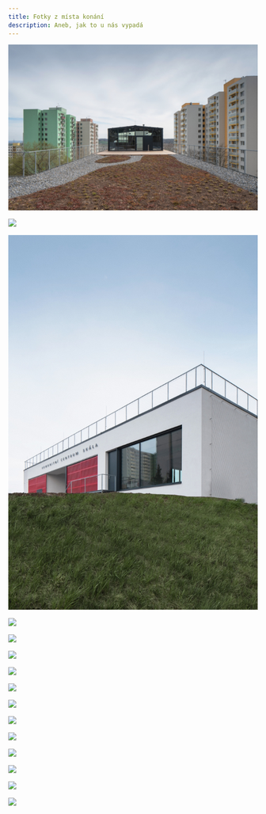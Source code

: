 ```yaml
---
title: Fotky z místa konání
description: Aneb, jak to u nás vypadá
--- 
```


![](../../../../../assets/image.png)

![](../../../../../assets/picture\_7320\_3.jpg-1600x1200-komunitni-centrum-skala-brno-novy-liskovec.jpg)

![](../../../../../assets/picture_7320_4.jpg-1600x1200-komunitni-centrum-skala-brno-novy-liskovec.jpg)

![](../../../../../assets/picture\_7320\_10.jpg-1600x1200-komunitni-centrum-skala-brno-novy-liskovec.jpg)

![](../../../../../assets/picture\_7320\_11.jpg-1600x1200-komunitni-centrum-skala-brno-novy-liskovec.jpg)

![](../../../../../assets/picture\_7320\_12.jpg-1600x1200-komunitni-centrum-skala-brno-novy-liskovec.jpg)

![](../../../../../assets/picture\_7320\_16.jpg-1600x1200-komunitni-centrum-skala-brno-novy-liskovec.jpg)

![](../../../../../assets/picture\_7320\_17.jpg-1600x1200-komunitni-centrum-skala-brno-novy-liskovec.jpg)

![](../../../../../assets/picture\_7320\_18.jpg-1600x1200-komunitni-centrum-skala-brno-novy-liskovec.jpg)

![](../../../../../assets/picture\_7320\_19.jpg-1600x1200-komunitni-centrum-skala-brno-novy-liskovec.jpg)

![](../../../../../assets/picture\_7320\_23.jpg-1600x1200-komunitni-centrum-skala-brno-novy-liskovec.jpg)

![](../../../../../assets/picture\_7320\_25.jpg-1600x1200-komunitni-centrum-skala-brno-novy-liskovec.jpg)

![](../../../../../assets/picture\_7320\_28.jpg-1600x1200-komunitni-centrum-skala-brno-novy-liskovec.jpg)

![](../../../../../assets/picture\_7320\_29.jpg-1600x1200-komunitni-centrum-skala-brno-novy-liskovec.jpg)

![](../../../../../assets/picture\_7320\_30.jpg-1600x1200-komunitni-centrum-skala-brno-novy-liskovec.jpg)
